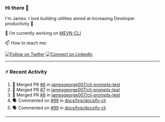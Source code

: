 ### Hi there 👋

I'm James. I love building utilities aimed at increasing Developer productivity :raised_hands: 

🔭 I’m currently working on [MEVN-CLI](https://github.com/madlabsinc/mevn-cli)

📫 How to reach me:

[![Follow on Twitter](https://img.shields.io/badge/--twitter?label=Twitter&logo=Twitter&style=social)](https://twitter.com/james_madhacks) [![Connect on LinkedIn](https://img.shields.io/badge/--linkedin?label=LinkedIn&logo=LinkedIn&style=social)](https://www.linkedin.com/in/jamesgeorge007)

---

### :zap: Recent Activity

<!--START_SECTION:activity-->
1. 🎉 Merged PR [#6](https://github.com/jamesgeorge007/cli-prompts-test/pull/6) in [jamesgeorge007/cli-prompts-test](https://github.com/jamesgeorge007/cli-prompts-test)
2. 🎉 Merged PR [#7](https://github.com/jamesgeorge007/cli-prompts-test/pull/7) in [jamesgeorge007/cli-prompts-test](https://github.com/jamesgeorge007/cli-prompts-test)
3. 🎉 Merged PR [#8](https://github.com/jamesgeorge007/cli-prompts-test/pull/8) in [jamesgeorge007/cli-prompts-test](https://github.com/jamesgeorge007/cli-prompts-test)
4. 🗣 Commented on [#99](https://github.com/docsifyjs/docsify-cli/issues/99) in [docsifyjs/docsify-cli](https://github.com/docsifyjs/docsify-cli)
5. 🗣 Commented on [#99](https://github.com/docsifyjs/docsify-cli/issues/99) in [docsifyjs/docsify-cli](https://github.com/docsifyjs/docsify-cli)
<!--END_SECTION:activity-->

---

<!--
**jamesgeorge007/jamesgeorge007** is a ✨ _special_ ✨ repository because its `README.md` (this file) appears on your GitHub profile.

Here are some ideas to get you started:

- 🌱 I’m currently learning ...
- 👯 I’m looking to collaborate on ...
- 🤔 I’m looking for help with ...
- 💬 Ask me about ...
- 😄 Pronouns: ...
- ⚡ Fun fact: ...
-->
